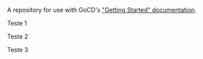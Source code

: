 A repository for use with GoCD's ["Getting Started" documentation](https://www.go.cd/getting-started/part-1/).

Teste 1

Teste 2

Teste 3